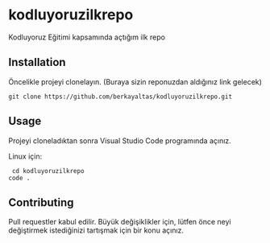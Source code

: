 # kodluyoruzilkrepo

Kodluyoruz Eğitimi kapsamında açtığım ilk repo

## Installation

Öncelikle projeyi clonelayın. (Buraya sizin reponuzdan aldığınız link gelecek)

`git clone https://github.com/berkayaltas/kodluyoruzilkrepo.git`


## Usage

Projeyi cloneladıktan sonra Visual Studio Code programında açınız.

Linux için:
```
 cd kodluyoruzilkrepo
code .

```




## Contributing

Pull requestler kabul edilir. Büyük değişiklikler için, lütfen önce neyi değiştirmek istediğinizi tartışmak için bir konu açınız.
